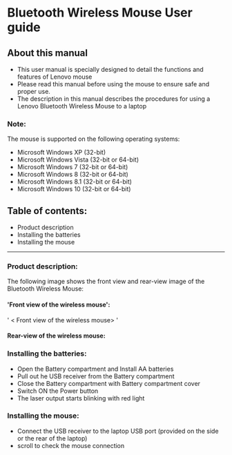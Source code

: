 # Bluetooth Wireless Mouse User guide
## About this manual
* This user manual is specially designed to detail the functions and features of Lenovo mouse
* Please read this manual before using the mouse to ensure safe and proper use. 
* The description in this manual describes the procedures for using a Lenovo Bluetooth Wireless Mouse to a laptop </uol>
### **Note**: 

The mouse is supported on the following operating systems:
* Microsoft Windows XP (32-bit)
* Microsoft Windows Vista (32-bit or 64-bit)
* Microsoft Windows 7 (32-bit or 64-bit)
* Microsoft Windows 8 (32-bit or 64-bit)
* Microsoft Windows 8.1 (32-bit or 64-bit)
* Microsoft Windows 10 (32-bit or 64-bit)

  
## Table of contents:
* Product description
* Installing the batteries
* Installing the mouse  
-----------------------------------------------------------------------------



### Product description:
The following image shows the front view and rear-view image of the Bluetooth Wireless Mouse: 

#### 'Front view of the wireless mouse':
' < Front view of the wireless mouse> '
#### Rear-view of the wireless mouse:

### Installing the batteries: 
* Open the Battery compartment and Install AA batteries
* Pull out he USB receiver from the Battery compartment
* Close the Battery compartment with Battery compartment cover
* Switch ON the Power button
* The laser output starts blinking with red light

### Installing the mouse:
* Connect the USB receiver to the laptop USB port (provided on the side or the rear of the laptop)
* scroll to check the mouse connection 
